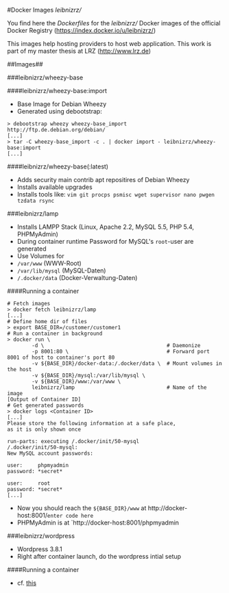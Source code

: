 #Docker Images *leibnizrz/*

You find here the *Dockerfiles* for the *leibnizrz/* Docker images of the official Docker Registry (https://index.docker.io/u/leibnizrz/)

This images help hosting providers to host web application. This work is part of my master thesis at LRZ (http://www.lrz.de)

##Images##

<a name="wheezy-base"></a>
###leibnizrz/wheezy-base 

####leibnizrz/wheezy-base:import

- Base Image for Debian Wheezy
- Generated using debootstrap:
```
> debootstrap wheezy wheezy-base_import http://ftp.de.debian.org/debian/ 
[...]
> tar -C wheezy-base_import -c . | docker import - leibnizrz/wheezy-base:import
[...]
```

####leibnizrz/wheezy-base(:latest)

- Adds security main contrib apt repositires of Debian Wheezy
- Installs available upgrades
- Installs tools like: `vim git procps psmisc wget supervisor nano pwgen tzdata rsync`


<a name="lamp"></a>
###leibnizrz/lamp 

- Installs LAMPP Stack (Linux, Apache 2.2, MySQL 5.5, PHP 5.4, PHPMyAdmin)
- During container runtime Password for MySQL's `root`-user are generated
- Use Volumes for 
 - `/var/www` (WWW-Root)
 - `/var/lib/mysql` (MySQL-Daten)
 - `/.docker/data` (Docker-Verwaltung-Daten)

<a name="lamp_container"></a>
####Running a container 

```
# Fetch images
> docker fetch leibnizrz/lamp
[...]
# Define home dir of files
> export BASE_DIR=/customer/customer1
# Run a container in background
> docker run \                                      
		-d \                                        # Daemonize
		-p 8001:80 \                                # Forward port 8001 of host to container's port 80
		-v ${BASE_DIR}/docker-data:/.docker/data \  # Mount volumes in the host
		-v ${BASE_DIR}/mysql:/var/lib/mysql \      
		-v ${BASE_DIR}/www:/var/www \
		leibnizrz/lamp                              # Name of the image
[Output of Container ID]
# Get generated passwords 
> docker logs <Container ID>
[...]
Please store the following information at a safe place,
as it is only shown once

run-parts: executing /.docker/init/50-mysql
/.docker/init/50-mysql:
New MySQL account passwords:

user:     phpmyadmin
password: *secret*

user:     root
password: *secret*
[...]
```

- Now you should reach the `${BASE_DIR}/www` at http://docker-host:8001/`enter code here`
- PHPMyAdmin is at  `http://docker-host:8001/phpmyadmin

<a name="wordpress"></a>
###leibnizrz/wordpress 

- Wordpress 3.8.1
- Right after container launch, do the wordpress intial setup

####Running a container

- cf. [this](#lamp_container)





